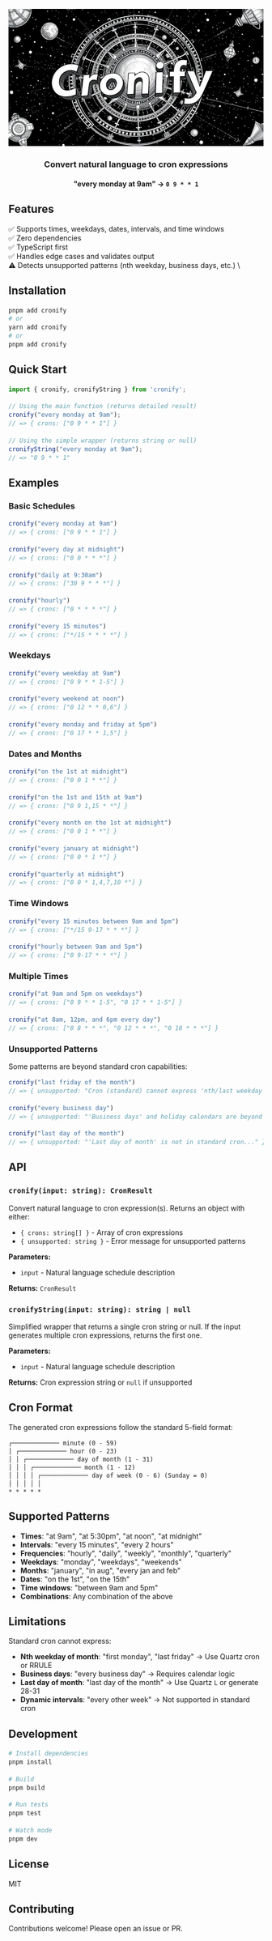 ![cronify](.github/assets/cronify_banner.png)

<div align="center">

### Convert natural language to cron expressions

#### "every monday at 9am" → `0 9 * * 1`

</div>

## Features

✅ Supports times, weekdays, dates, intervals, and time windows \
✅ Zero dependencies \
✅ TypeScript first \
✅ Handles edge cases and validates output \
⚠️ Detects unsupported patterns (nth weekday, business days, etc.) \

## Installation

```bash
pnpm add cronify
# or
yarn add cronify
# or
pnpm add cronify
```

## Quick Start

```typescript
import { cronify, cronifyString } from 'cronify';

// Using the main function (returns detailed result)
cronify("every monday at 9am");
// => { crons: ["0 9 * * 1"] }

// Using the simple wrapper (returns string or null)
cronifyString("every monday at 9am");
// => "0 9 * * 1"
```

## Examples

### Basic Schedules

```typescript
cronify("every monday at 9am")
// => { crons: ["0 9 * * 1"] }

cronify("every day at midnight")
// => { crons: ["0 0 * * *"] }

cronify("daily at 9:30am")
// => { crons: ["30 9 * * *"] }

cronify("hourly")
// => { crons: ["0 * * * *"] }

cronify("every 15 minutes")
// => { crons: ["*/15 * * * *"] }
```

### Weekdays

```typescript
cronify("every weekday at 9am")
// => { crons: ["0 9 * * 1-5"] }

cronify("every weekend at noon")
// => { crons: ["0 12 * * 0,6"] }

cronify("every monday and friday at 5pm")
// => { crons: ["0 17 * * 1,5"] }
```

### Dates and Months

```typescript
cronify("on the 1st at midnight")
// => { crons: ["0 0 1 * *"] }

cronify("on the 1st and 15th at 9am")
// => { crons: ["0 9 1,15 * *"] }

cronify("every month on the 1st at midnight")
// => { crons: ["0 0 1 * *"] }

cronify("every january at midnight")
// => { crons: ["0 0 * 1 *"] }

cronify("quarterly at midnight")
// => { crons: ["0 0 * 1,4,7,10 *"] }
```

### Time Windows

```typescript
cronify("every 15 minutes between 9am and 5pm")
// => { crons: ["*/15 9-17 * * *"] }

cronify("hourly between 9am and 5pm")
// => { crons: ["0 9-17 * * *"] }
```

### Multiple Times

```typescript
cronify("at 9am and 5pm on weekdays")
// => { crons: ["0 9 * * 1-5", "0 17 * * 1-5"] }

cronify("at 8am, 12pm, and 6pm every day")
// => { crons: ["0 8 * * *", "0 12 * * *", "0 18 * * *"] }
```

### Unsupported Patterns

Some patterns are beyond standard cron capabilities:

```typescript
cronify("last friday of the month")
// => { unsupported: "Cron (standard) cannot express 'nth/last weekday of month'..." }

cronify("every business day")
// => { unsupported: "'Business days' and holiday calendars are beyond plain cron..." }

cronify("last day of the month")
// => { unsupported: "'Last day of month' is not in standard cron..." }
```

## API

### `cronify(input: string): CronResult`

Convert natural language to cron expression(s). Returns an object with either:
- `{ crons: string[] }` - Array of cron expressions
- `{ unsupported: string }` - Error message for unsupported patterns

**Parameters:**
- `input` - Natural language schedule description

**Returns:** `CronResult`

### `cronifyString(input: string): string | null`

Simplified wrapper that returns a single cron string or null. If the input generates multiple cron expressions, returns the first one.

**Parameters:**
- `input` - Natural language schedule description

**Returns:** Cron expression string or `null` if unsupported

## Cron Format

The generated cron expressions follow the standard 5-field format:

```
┌───────────── minute (0 - 59)
│ ┌───────────── hour (0 - 23)
│ │ ┌───────────── day of month (1 - 31)
│ │ │ ┌───────────── month (1 - 12)
│ │ │ │ ┌───────────── day of week (0 - 6) (Sunday = 0)
│ │ │ │ │
* * * * *
```

## Supported Patterns

- **Times**: "at 9am", "at 5:30pm", "at noon", "at midnight"
- **Intervals**: "every 15 minutes", "every 2 hours"
- **Frequencies**: "hourly", "daily", "weekly", "monthly", "quarterly"
- **Weekdays**: "monday", "weekdays", "weekends"
- **Months**: "january", "in aug", "every jan and feb"
- **Dates**: "on the 1st", "on the 15th"
- **Time windows**: "between 9am and 5pm"
- **Combinations**: Any combination of the above

## Limitations

Standard cron cannot express:
- **Nth weekday of month**: "first monday", "last friday" → Use Quartz cron or RRULE
- **Business days**: "every business day" → Requires calendar logic
- **Last day of month**: "last day of the month" → Use Quartz `L` or generate 28-31
- **Dynamic intervals**: "every other week" → Not supported in standard cron

## Development

```bash
# Install dependencies
pnpm install

# Build
pnpm build

# Run tests
pnpm test

# Watch mode
pnpm dev
```

## License

MIT

## Contributing

Contributions welcome! Please open an issue or PR.